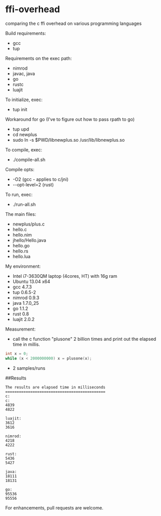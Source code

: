 ffi-overhead
============

comparing the c ffi overhead on various programming languages


Build requirements:
- gcc
- tup

Requirements on the exec path:
- nimrod
- javac, java
- go
- rustc
- luajit

To initialize, exec:
- tup init

Workaround for go (I've to figure out how to pass rpath to go)
- tup upd
- cd newplus
- sudo ln -s $PWD/libnewplus.so /usr/lib/libnewplus.so

To compile, exec:
- ./compile-all.sh

Compile opts:
- -O2 (gcc - applies to c/jni)
- --opt-level=2 (rust)

To run, exec:
- ./run-all.sh

The main files:
- newplus/plus.c
- hello.c
- hello.nim
- jhello/Hello.java
- hello.go
- hello.rs
- hello.lua

My environment:
- Intel i7-3630QM laptop (4cores, HT) with 16g ram
- Ubuntu 13.04 x64
- gcc 4.7.3
- tup 0.6.5-2
- nimrod 0.9.3
- java 1.7.0_25
- go 1.1.2
- rust 0.8
- luajit 2.0.2

Measurement:
- call the c function "plusone" 2 billion times and print out the elapsed time in millis.
 ```c
int x = 0;
while (x < 2000000000) x = plusone(x);
 ```

- 2 samples/runs

##Results
```
The results are elapsed time in milliseconds
============================================
c:
c:
4839
4822

luajit:
3612
3616

nimrod:
4218
4222

rust:
5436
5427

java:
18111
18131

go:
95536
95556

```

For enhancements, pull requests are welcome.

